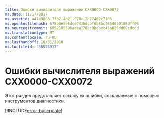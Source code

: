 ```yaml
---
title: Ошибки вычислителя выражений CXX0000-CXX0072
ms.date: 11/17/2017
ms.assetid: a47a9866-7fb2-4b21-978c-2b77402c7105
ms.openlocfilehash: 678b0e5e5dce7436dcbf0b8bc76540501860ff06
ms.sourcegitcommit: 6052185696adca270bc9bdbec45a626dd89cdcdd
ms.translationtype: MT
ms.contentlocale: ru-RU
ms.lasthandoff: 10/31/2018
ms.locfileid: "50524917"
---
```

# <a name="expression-evaluator-errors-cxx0000-through-cxx0072"></a>Ошибки вычислителя выражений CXX0000-CXX0072

Этот раздел представляет ссылку на ошибки, создаваемые с помощью инструментов диагностики.

[!INCLUDE[error-boilerplate](../../error-messages/includes/error-boilerplate.md)]
